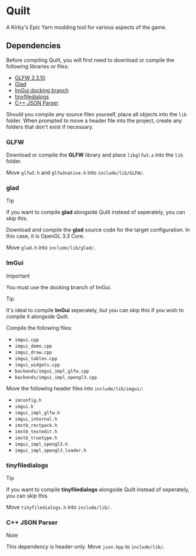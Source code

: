 # Quilt
A Kirby's Epic Yarn modding tool for various aspects of the game.



## Dependencies
Before compiling Quilt, you will first need to download or compile the following libraries or files:

- [GLFW 3.3.10](https://github.com/glfw/glfw/releases/tag/3.3.10)
- [Glad](https://glad.dav1d.de/)
- [ImGui docking branch](https://github.com/ocornut/imgui/tree/docking)
- [tinyfiledialogs](https://sourceforge.net/projects/tinyfiledialogs/)
- [C++ JSON Parser](https://github.com/nlohmann/json)

Should you compile any source files yourself, place all objects into the `lib` folder. When prompted to move a header file into the project, create any folders that don't exist if necessary.

### GLFW
Download or compile the **GLFW** library and place `libglfw3.a` into the `lib` folder.

Move `glfw3.h` and `glfw3native.h` into `include/lib/GLFW/`.
### glad
> [!TIP]
> If you want to compile **glad** alongside Quilt instead of seperately, you can skip this.

Download and compile the **glad** source code for the target configuration. In this case, it is OpenGL 3.3 Core.

Move `glad.h` into `include/lib/glad/`.

### ImGui
> [!IMPORTANT]
> You must use the docking branch of ImGui.

> [!TIP]
> It's ideal to compile **ImGui** seperately, but you can skip this if you wish to compile it alongside Quilt.

Compile the following files:
- `imgui.cpp`
- `imgui_demo.cpp`
- `imgui_draw.cpp`
- `imgui_tables.cpp`
- `imgui_widgets.cpp`
- `backends/imgui_impl_glfw.cpp`
- `backends/imgui_impl_opengl3.cpp`

Move the following header files into `include/lib/imgui/`:
- `imconfig.h`
- `imgui.h`
- `imgui_impl_glfw.h`
- `imgui_internal.h`
- `imstb_rectpack.h`
- `imstb_textedit.h`
- `imstb_truetype.h`
- `imgui_impl_opengl3.h`
- `imgui_impl_opengl3_loader.h`

### tinyfiledialogs
> [!TIP]
> If you want to compile **tinyfiledialogs** alongside Quilt instead of seperately, you can skip this.

Move `tinyfiledialogs.h` into `include/lib/`.

### C++ JSON Parser
> [!NOTE]
> This dependency is header-only. Move `json.hpp` to `include/lib/`.